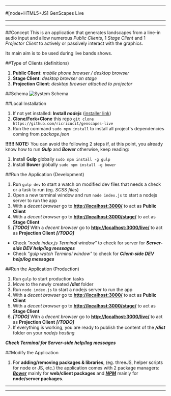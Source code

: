 - - -
#[node+HTML5+JS] GenScapes Live 
- - -
- - -

##Concept
This is an application that generates landscapes from a line-in audio input and allow numerous _Public Clients_, 1 _Stage Client_ and 1 _Projector Client_ to actively or passively interact with the graphics. 

Its main aim is to be used during live bands shows.


##Type of Clients (definitions)
1. **Public Client**: _mobile phone browser / desktop browser_
2. **Stage Client**: _desktop browser on stage_
3. **Projection Client**: _desktop browser attached to projector_

##Schema
![System Schema](http://i.imgur.com/SdVoYhg.png "System Schema")


##Local Installation
1. If not yet installed: **Install _nodejs_** ([installer link](https://nodejs.org/en/))
2. **Clone/Fork+Clone** this repo `git clone https://github.com/ricricucit/genscapes-live`
3. Run the command `sudo npm install` to install all project's dependencies coming from _package.json_

**!!!!!! NOTE:** You can avoid the following 2 steps if, at this point, you already know how to run **_Gulp_** and **_Bower_** otherwise, keep reading:

1. Install **Gulp** globally `sudo npm install -g gulp` 
2. Install **Bower** globally `sudo npm install -g bower`


##Run the Application (Development)
1. Run `gulp dev` to start a watch on modified dev files that needs a check or a task to run (eg. _SCSS files_)
2. Open a new terminal window and run `node index.js` to start a nodejs server to run the app
3. With a _decent browser_ go to [**http://localhost:3000/**](http://localhost:3000/) to act as **Public Client**
4. With a _decent browser_ go to [**http://localhost:3000/stage/**](http://localhost:3000/stage/) to act as **Stage Client**
5. ***[TODO]*** With a _decent browser_ go to [**http://localhost:3000/live/**](http://localhost:3000/live/) to act as **Projection Client** ***[/TODO]***

* Check _"node index,js Terminal window"_ to check for server for **_Server-side DEV help/log messages_**
* Check _"gulp watch Terminal window"_ to check for **_Client-side DEV help/log messages_**


##Run the Application (Production)
1. Run `gulp` to start production tasks
2. Move to the newly created _**/dist**_ folder
3. Run `node index.js` to start a nodejs server to run the app
4. With a _decent browser_ go to [**http://localhost:3000/**](http://localhost:3000/) to act as **Public Client**
5. With a _decent browser_ go to [**http://localhost:3000/stage/**](http://localhost:3000/stage/) to act as **Stage Client**
6. **_[TODO]_** With a _decent browser_ go to [**http://localhost:3000/live/**](http://localhost:3000/live/) to act as **Projection Client** **_[/TODO]_**
7. If everything is working, you are ready to publish the content of the _**/dist**_ folder on your _nodejs hosting_

**_Check Terminal for Server-side help/log messages_**


##Modify the Application
1. For **adding/removing packages & libraries**, (eg. threeJS, helper scripts for node or JS, etc.) the application comes with 2 package managers: [**_Bower_**](http://bower.io/) mainly for **web/client packages** and [**_NPM_**](http://npmjs.com/) mainly for **node/server packages**.

- - -
- - - 